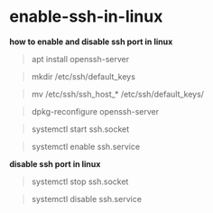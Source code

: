 # enable-ssh-in-linux
**how to enable and disable ssh port in linux**

>apt install openssh-server

>mkdir /etc/ssh/default_keys

>mv /etc/ssh/ssh_host_* /etc/ssh/default_keys/

>dpkg-reconfigure openssh-server

>systemctl start ssh.socket

>systemctl enable ssh.service

**disable ssh port in linux**

>systemctl stop ssh.socket

>systemctl disable ssh.service
